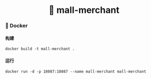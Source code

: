 <h1 align="center">🏪 mall-merchant</h1>

### 🐳 Docker

#### 构建

```
docker build -t mall-merchant .
```

#### 运行

```
docker run -d -p 18087:18087 --name mall-merchant mall-merchant
```
